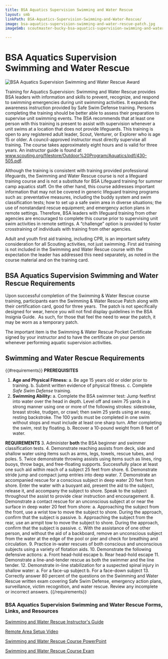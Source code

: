 ```yaml
---
title: BSA Aquatics Supervision Swimming and Water Rescue
layout: smb
linkPath: BSA-Aquatics-Supervision-Swimming-and-Water-Rescue/
image: bsa-aquatics-supervision-swimming-and-water-rescue-patch.jpg
imageSmb: scoutmaster-bucky-bsa-aquatics-supervision-swimming-and-water-rescue.jpg

---
```


# BSA Aquatics Supervision Swimming and Water Rescue

<div class="D(f) Fxd(c)--s">
<div class="Ta(c) Pt(1em)--s">

![BSA Aquatics Supervision Swimming and Water Rescue Award]({{imageSmb}})
</div><div>

Training for Aquatics Supervision: Swimming and Water Rescue provides BSA leaders with information and skills to prevent, recognize, and respond to swimming emergencies during unit swimming activities. It expands the awareness instruction provided by Safe Swim Defense training. Persons completing the training should be better able to assess their preparation to supervise unit swimming events. The BSA recommends that at least one person with this training is present to assist with supervision whenever a unit swims at a location that does not provide lifeguards. This training is open to any registered adult leader, Scout, Venturer, or Explorer who is age 15 or older. A council-approved instructor must directly supervise all training. The course takes approximately eight hours and is valid for three years. An instructor guide is found at www.scouting.org/filestore/Outdoor%20Program/Aquatics/pdf/430-505.pdf.

Although the training is consistent with training provided professional lifeguards, the Swimming and Water Rescue course is not a lifeguard training course and is not a substitute for BSA Lifeguard training for summer camp aquatics staff. On the other hand, this course addresses important information that may not be covered in generic lifeguard training programs such as: preventative measures, including the buddy system and swim classification tests; how to set up a safe swim area in diverse situations; the use of nonstandard rescue equipment; and emergency action plans in remote settings. Therefore, BSA leaders with lifeguard training from other agencies are encouraged to complete this course prior to supervising unit swim activities in remote settings. A “challenge” option is provided to foster crosstraining of individuals with training from other agencies.

Adult and youth first aid training, including CPR, is an important safety consideration for all Scouting activities, not just swimming. First aid training is not included in the Swimming and Water Rescue course with the expectation the leader has addressed this need separately, as noted in the course material and on the training card.

</div></div>

## BSA Aquatics Supervision Swimming and Water Rescue Requirements

Upon successful completion of the Swimming & Water Rescue course training, participants earn the Swimming & Water Rescue Patch along with their certification card, good for three years.  The patch is not specifically designed for wear, hence you will not find display guidelines in the BSA Insignia Guide.  As such, for those that feel the need to wear the patch, it may be worn as a temporary patch.

The important item is the Swimming & Water Rescue Pocket Certificate signed by your instructor and to have the certificate on your person whenever performing aquatic supervision activities.

## Swimming and Water Rescue Requirements

{{#requirements}}
**PREREQUISITES**
1. **Age and Physical Fitness:**
     a. Be age 15 years old or older prior to training.
     b. Submit written evidence of physical fitness.
     c. Complete *Safe Swim Defense* training.
2. **Swimming Ability:**
     a. Complete the BSA swimmer test: Jump feetfirst into water over the head in depth. Level off and swim 75 yards in a strong manner using one or more of the following strokes: sidestroke, breast stroke, trudgen, or crawl; then swim 25 yards using an easy, resting backstroke. The 100 yards must be completed in one swim without stops and must include at least one sharp turn. After completing the swim, rest by floating.
     b. Recover a 10-pound weight from 8 feet of water.

**REQUIREMENTS**
3. Administer **both** the BSA beginner and swimmer classification tests.
4. Demonstrate reaching assists from deck, side and shallow water using items such as arms, legs, towels, rescue tubes, and poles.
5. Twice demonstrate throwing assists using items such as lines, ring buoys, throw bags, and free-floating supports. Successfully place at least one such aid within reach of a subject 25 feet from shore.
6. Demonstrate stride jump and compact jump entries into deep water.
7. Demonstrate an accompanied rescue for a conscious subject in deep water 20 feet from shore. Enter the water with a buoyant aid, present the aid to the subject, release it, and accompany the subject to shore. Speak to the subject throughout the assist to provide clear instruction and encouragement.
8. Demonstrate a contact rescue for an unconscious subject at or near the surface in deep water 20 feet from shore:
     a. Approaching the subject from the front, use a wrist tow to move the subject to shore. During the approach, confirm that the subject is passive.
     b. Approaching the subject from the rear, use an armpit tow to move the subject to shore. During the approach, confirm that the subject is passive.
     c. With the assistance of one other person, and without the aid of a backboard, remove an unconscious subject from the water at the edge of the pool or pier and check for breathing and circulation.
9. Practice in-water rescues of both conscious and unconscious subjects using a variety of flotation aids.
10. Demonstrate the following defensive actions:
     a. Front head-hold escape
     b. Rear head-hold escape
11. Demonstrate a line-and-tender rescue as both the swimmer and the line tender.
12. Demonstrate in-line stabilization for a suspected spinal injury in shallow water:
     a. For a face-up subject
     b. For a face-down subject
13. Correctly answer 80 percent of the questions on the Swimming and Water Rescue written exam covering Safe Swim Defense, emergency action plans, surveillance, victim recognition, and water rescue. Review any incomplete or incorrect answers.
{{/requirements}}

### BSA Aquatics Supervision Swimming and Water Rescue Forms, Links, and Resources

[Swimming and Water Rescue Instructor's Guide](http://www.scouting.org/filestore/Outdoor%20Program/Aquatics/pdf/430-505.pdf)

[Remote Area Setup Video](https://youtu.be/T2jIRRBXhB0)

[Swimming and Water Rescue Course PowerPoint](http://www.scouting.org/filestore/Outdoor%20Program/Aquatics/ppt/430-502.ppt)

[Swimming and Water Rescue Course Exam](http://www.scouting.org/filestore/Outdoor%20Program/Aquatics/pdf/430-503.pdf)

